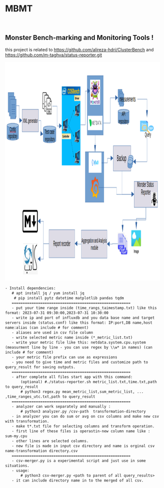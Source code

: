 # MBMT
‪<h2>Monster‬‬ ‫‪Bench-marking‬‬ ‫‪and‬‬ ‫‪Monitoring‬‬ ‫‪Tools‬‬ !</h2>

this project is related to https://github.com/alireza-hdri/ClusterBench and https://github.com/m-taghva/status-reporter.git

<img src="MBMT.png" width="1450" height="709"/>




    - Install dependencies:
       # apt install jq / yum install jq 
        # pip install pytz datetime matplotlib pandas tqdm  
       ======================================================
       - put your time range inside (time_rangs_taimestamp.txt) like this format: 2023-07-31 09:30:00,2023-07-31 10:30:00
       - write ip and port of influxdb and you data base name and target servers inside (status.conf) like this format: IP:port,DB name,host name:alias (can include # for comment)
       - aliases are used in csv file column
       - write selected metric name inside (*_metric_list.txt)
       - write your metric file like this: netdata.system.cpu.system (measurment line by line - you can use regex by \\w* in names) (can include # for comment)
       - your metric file prefix can use as expressions
       - you need to give time and metric files and customize path to query_result for saving outputs.
       ======================================================
       - after complete all files start app with this command:
           (optional) #./status-reporter.sh metric_list.txt,time.txt,path to query_result
           # python3 regex.py mean_metric_list,sum_metric_list, ... ,time_ranges_utc.txt,path to query_result
       ======================================================
       - analyzer can work separately and manually :
           # python3 analyzer.py /csv-path  transformation-directory
       - in analyzer you can do sum or avg on csv columns and make new csv with transformation.
       - make t*.txt file for selecting columns and transform operation. 
       - first line of these files is operastin-new column name like : sum-my.cpu
       - other lines are selected columns.
       - new file is made in input csv directory and name is orginal csv name-transformation directory.csv
       ======================================================
       - csv-merger.py is a experimental script and just use in some situations.
       - usage:
           # python3 csv-merger.py <path to parent of all query_results>
       - it can include directory name in to the merged of all csv.
